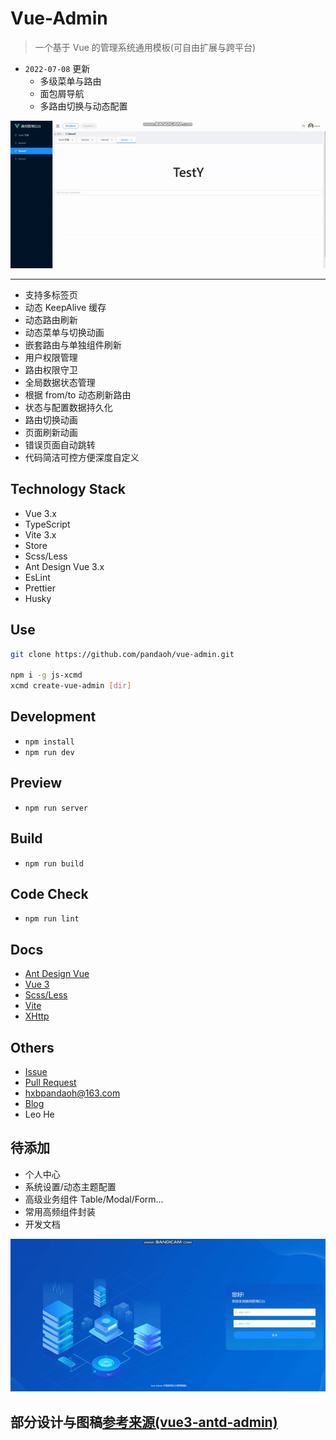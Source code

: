 # Vue-Admin

> 一个基于 Vue 的管理系统通用模板(可自由扩展与跨平台)

* `2022-07-08` 更新
  * 多级菜单与路由
  * 面包屑导航
  * 多路由切换与动态配置

![2022-07-08](./2022_07_08.gif)

------

* 支持多标签页
* 动态 KeepAlive 缓存
* 动态路由刷新
* 动态菜单与切换动画
* 嵌套路由与单独组件刷新
* 用户权限管理
* 路由权限守卫
* 全局数据状态管理
* 根据 from/to 动态刷新路由
* 状态与配置数据持久化
* 路由切换动画
* 页面刷新动画
* 错误页面自动跳转
* 代码简洁可控方便深度自定义

## Technology Stack

* Vue 3.x
* TypeScript
* Vite 3.x
* Store
* Scss/Less
* Ant Design Vue 3.x
* EsLint
* Prettier
* Husky

## Use

```bash
git clone https://github.com/pandaoh/vue-admin.git

npm i -g js-xcmd
xcmd create-vue-admin [dir]
```

## Development

* `npm install`
* `npm run dev`

## Preview

* `npm run server`

## Build

* `npm run build`

## Code Check

* `npm run lint`

## Docs

* [Ant Design Vue](https://antdv.com/components/overview-cn/)
* [Vue 3](https://v3.cn.vuejs.org/guide/introduction.html)
* [Scss/Less](https://a.biugle.cn/sass_scss_less/)
* [Vite](https://vitejs.cn/guide/)
* [XHttp](https://www.npmjs.com/package/js-xhttp)

## Others

* [Issue](https://github.com/pandaoh/vue-admin/issues)
* [Pull Request](https://github.com/pandaoh/vue-admin/pulls)
* [hxbpandaoh@163.com](mailto:hxbpandaoh@163.com)
* [Blog](http://a.biugle.cn)
* Leo He

## 待添加

* 个人中心
* 系统设置/动态主题配置
* 高级业务组件 Table/Modal/Form...
* 常用高频组件封装
* 开发文档

![2022-5-12](./readme.gif)

## 部分设计与图稿[参考来源(vue3-antd-admin)](https://github.com/llyyayx/vue3-antd-admin)
